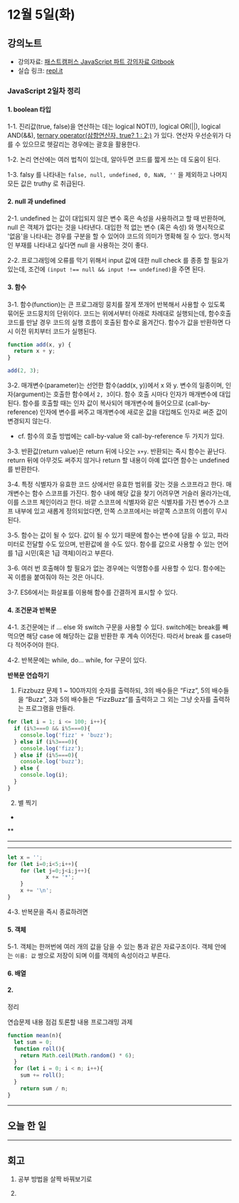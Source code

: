 # 12월 5일(화)

## 강의노트

- 강의자료: [패스트캠퍼스 JavaScript 파트 강의자료 Gitbook](https://javascript-fds.netlify.com/)
- 실습 링크: [repl.it](repl.it/languages/babel)

### JavaScript 2일차 정리

#### 1. boolean 타입

1-1. 진리값(true, false)을 연산하는 데는 logical NOT(!), logical OR(||), logical AND(&&), [ternary operator(삼항연산자, true? 1 : 2;)](https://developer.mozilla.org/ko/docs/Web/JavaScript/Reference/Operators/Conditional_Operator) 가 있다. 연산자 우선순위가 다를 수 있으므로 헷갈리는 경우에는 괄호을 활용한다.

1-2. 논리 연산에는 여러 법칙이 있는데, 알아두면 코드를 짧게 쓰는 데 도움이 된다.

1-3. falsy 를 나타내는 `false, null, undefined, 0, NaN, ''` 을 제외하고 나머지 모든 값은 truthy 로 취급된다.

#### 2. null 과 undefined

2-1. undefined 는 값이 대입되지 않은 변수 혹은 속성을 사용하려고 할 때 반환하며, null 은 객체가 없다는 것을 나타낸다. 대입한 적 없는 변수 (혹은 속성) 와 명시적으로 '없음'을 나타내는 경우를 구분을 할 수 있어야 코드의 의미가 명확해 질 수 있다. 명시적인 부재를 나타내고 싶다면 null 을 사용하는 것이 좋다.

2-2. 프로그래밍에 오류를 막기 위해서 input 값에 대한 null check 를 종종 할 필요가 있는데, 조건에 `(input !== null && input !== undefined)`을 주면 된다.

#### 3. 함수

3-1. 함수(function)는 큰 프로그래밍 뭉치를 잘게 쪼개어 반복해서 사용할 수 있도록 묶어둔 코드뭉치의 단위이다. 코드는 위에서부터 아래로 차례대로 실행되는데, 함수호출 코드를 만날 경우 코드의 실행 흐름이 호출된 함수로 옮겨간다. 함수가 값을 반환하면 다시 이전 위치부터 코드가 실행된다.

```js
function add(x, y) {
  return x + y;
}

add(2, 3);
```

3-2. 매개변수(parameter)는 선언한 함수(add(x, y))에서 x 와 y. 변수의 일종이며, 인자(argument)는 호출한 함수에서 `2, 3`이다. 함수 호출 시마다 인자가 매개변수에 대입된다. 함수를 호출할 때는 인자 값이 복사되어 매개변수에 들어오므로 (call-by-reference) 인자에 변수를 써주고 매개변수에 새로운 값을 대입해도 인자로 써준 값이 변경되지 않는다.
* cf. 함수의 호출 방법에는 call-by-value 와 call-by-reference 두 가지가 있다. 

3-3. 반환값(return value)은 return 뒤에 나오는 `x+y`. 반환되는 즉시 함수는 끝난다. return 뒤에 아무것도 써주지 않거나 return 할 내용이 아예 없다면 함수는 undefined 를 반환한다.

3-4. 특정 식별자가 유효한 코드 상에서만 유효한 범위를 갖는 것을 스코프라고 한다. 매개변수는 함수 스코프를 가진다. 함수 내에 해당 값을 찾기 어려우면 거슬러 올라가는데, 이를 스코프 체인이라고 한다. 바깥 스코프에 식별자와 같은 식별자를 가진 변수가 스코프 내부에 있고 새롭게 정의되었다면, 안쪽 스코프에서는 바깥쪽 스코프의 이름이 무시된다.

3-5. 함수는 값이 될 수 있다. 값이 될 수 있기 때문에 함수는 변수에 담을 수 있고, 파라미터로 전달할 수도 있으며, 반환값에 쓸 수도 있다. 함수를 값으로 사용할 수 있는 언어를 1급 시민(혹은 1급 객체)이라고 부른다.

3-6. 여러 번 호출해야 할 필요가 없는 경우에는 익명함수를 사용할 수 있다. 함수에는 꼭 이름을 붙여줘야 하는 것은 아니다.

3-7. ES6에서는 화살표를 이용해 함수를 간결하게 표시할 수 있다.

#### 4. 조건문과 반복문

4-1. 조건문에는 if ... else 와 switch 구문을 사용할 수 있다. switch에는 break를 빼먹으면 해당 case 에 해당하는 값을 반환한 후 계속 이어진다. 따라서 break 를 case마다 적어주어야 한다.


4-2. 반복문에는 while, do... while, for 구문이 있다.

**반복문 연습하기**

1) Fizzbuzz 문제
1 ~ 100까지의 숫자를 출력하되, 3의 배수들은 “Fizz”, 5의 배수들을 “Buzz”, 3과 5의 배수들은 “FizzBuzz”를 출력하고 그 외는 그냥 숫자를 출력하는 프로그램을 만들라.

```js
for (let i = 1; i <= 100; i++){
  if (i%3===0 && i%5===0){
    console.log('fizz' + 'buzz');
  } else if (i%3===0){
    console.log('fizz');
  } else if (i%5===0){
    console.log('buzz');
  } else {
    console.log(i);
  }
}
```

2) 별 찍기

*
**
***
****

```js
let x = '';
for (let i=0;i<5;i++){
	for (let j=0;j<i;j++){
			x += '*';
    }
    x += '\n';
}
```

4-3. 반복문을 즉시 종료하려면

#### 5. 객체

5-1. 객체는 한꺼번에 여러 개의 값을 담을 수 있는 통과 같은 자료구조이다. 객체 안에는 `이름: 값` 쌍으로 저장이 되며 이를 객체의 속성이라고 부른다.

#### 6. 배열

#### 2. 

정리

연습문제
내용 점검
토론할 내용
프로그래밍 과제

```js
function mean(n){
  let sum = 0;
  function roll(){
    return Math.ceil(Math.random() * 6);
  }
  for (let i = 0; i < n; i++){
    sum += roll();
  }
    return sum / n;  
}
```

***

## 오늘 한 일

***

## 회고

1. 공부 방법을 살짝 바꿔보기로

2. 